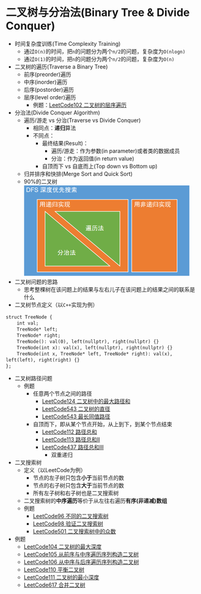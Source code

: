 # 二叉树与分治法(Binary Tree & Divide Conquer)

* 时间复杂度训练(Time Complexity Training)
  * 通过`O(n)`的时间，把`n`的问题分为两个`n/2`的问题，复杂度为`O(nlogn)`
  * 通过`O(1)`的时间，把`n`的问题分为两个`n/2`的问题，复杂度为`O(n)`
* 二叉树的遍历(Traverse a Binary Tree)
  * 前序(preorder)遍历
  * 中序(inorder)遍历
  * 后序(postorder)遍历
  * 层序(level order)遍历
    * 例题：[LeetCode102 二叉树的层序遍历](https://leetcode.cn/problems/binary-tree-level-order-traversal/)
* 分治法(Divide Conquer Algorithm)
  * 遍历/游走 vs 分治(Traverse vs Divide Conquer)
    * 相同点：**递归**算法
    * 不同点：
      * 最终结果(Result)：
        * 遍历/游走：作为参数(in parameter)或者类的数据成员
        * 分治：作为返回值(in return value)
      * 自顶而下 vs 自底而上(Top down vs Bottom up)
  * 归并排序和快排(Merge Sort and Quick Sort)
  * 90%的二叉树  
![DFS实现方式](https://github.com/tbtbljj/study/blob/master/LeetCode/%E5%9B%BE%E7%89%87/DFS%E5%AE%9E%E7%8E%B0%E6%96%B9%E5%BC%8F.png)
* 二叉树问题的思路
  * 思考整棵树在该问题上的结果与左右儿子在该问题上的结果之间的联系是什么
* 二叉树节点定义（以`C++`实现为例）
```
struct TreeNode {
    int val;
    TreeNode* left;
    TreeNode* right;
    TreeNode(): val(0), left(nullptr), right(nullptr) {}
    TreeNode(int x): val(x), left(nullptr), right(nullptr) {}
    TreeNode(int x, TreeNode* left, TreeNode* right): val(x), left(left), right(right) {}
};
```
* 二叉树路径问题
  * 例题
    * 任意两个节点之间的路径
      * [LeetCode124 二叉树中的最大路径和](https://leetcode.cn/problems/binary-tree-maximum-path-sum/)
      * [LeetCode543 二叉树的直径](https://leetcode.cn/problems/diameter-of-binary-tree/)
      * [LeetCode543 最长同值路径](https://leetcode.cn/problems/longest-univalue-path/)
    * 自顶而下，即从某个节点开始，从上到下，到某个节点结束
      * [LeetCode112 路径总和](https://leetcode.cn/problems/path-sum/)
      * [LeetCode113 路径总和II](https://leetcode.cn/problems/path-sum-ii/)
      * [LeetCode437 路径总和III](https://leetcode.cn/problems/path-sum-iii/)
        * 双重递归
* 二叉搜索树
  * 定义（以LeetCode为例）
    * 节点的左子树只包含**小于**当前节点的数
    * 节点的右子树只包含**大于**当前节点的数
    * 所有左子树和右子树也是二叉搜索树
  * 二叉搜索树的**中序遍历**等价于从左往右遍历**有序(非递减)数组**
  * 例题
    * [LeetCode96 不同的二叉搜索树](https://leetcode.cn/problems/unique-binary-search-trees/)
    * [LeetCode98 验证二叉搜索树](https://leetcode.cn/problems/validate-binary-search-tree/)
    * [LeetCode501 二叉搜索树中的众数](https://leetcode.cn/problems/find-mode-in-binary-search-tree/)
* 例题
  * [LeetCode104 二叉树的最大深度](https://leetcode.cn/problems/maximum-depth-of-binary-tree/)
  * [LeetCode105 从前序与中序遍历序列构造二叉树](https://leetcode.cn/problems/construct-binary-tree-from-preorder-and-inorder-traversal/)
  * [LeetCode106 从中序与后序遍历序列构造二叉树](https://leetcode.cn/problems/construct-binary-tree-from-inorder-and-postorder-traversal/)
  * [LeetCode110 平衡二叉树](https://leetcode.cn/problems/balanced-binary-tree/)
  * [LeetCode111 二叉树的最小深度](https://leetcode.cn/problems/minimum-depth-of-binary-tree/)
  * [LeetCode617 合并二叉树](https://leetcode.cn/problems/merge-two-binary-trees/)
